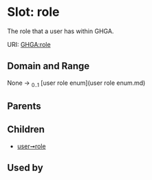 
# Slot: role


The role that a user has within GHGA.

URI: [GHGA:role](https://w3id.org/GHGA/role)


## Domain and Range

None &#8594;  <sub>0..1</sub> [user role enum](user role enum.md)

## Parents


## Children

 *  [user➞role](user_role.md)

## Used by

